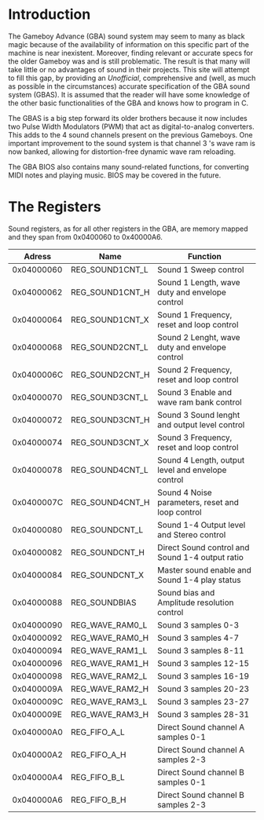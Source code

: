 # Introduction

The Gameboy Advance (GBA) sound system may seem to many as black magic because of the availability of information on this specific part of the machine is near inexistent. Moreover, finding relevant or accurate specs for the older Gameboy was and is still problematic. The result is that many will take little or no advantages of sound in their projects. This site will attempt to fill this gap, by providing an *Unofficial*, comprehensive and (well, as much as possible in the circumstances) accurate specification of the GBA sound system (GBAS). It is assumed that the reader will have some knowledge of the other basic functionalities of the GBA and knows how to program in C.

The GBAS is a big step forward its older brothers because it now includes two Pulse Width Modulators (PWM) that act as digital-to-analog converters. This adds to the 4 sound channels present on the previous Gameboys. One important improvement to the sound system is that channel 3 's wave ram is now banked, allowing for distortion-free dynamic wave ram reloading.

The GBA BIOS also contains many sound-related functions, for converting MIDI notes and playing music. BIOS may be covered in the future.

# The Registers

Sound registers, as for all other registers in the GBA, are memory mapped and they span from 0x0400060 to 0x40000A6.

| Adress     | Name            | Function                                          |
| ---------- | --------------- | ------------------------------------------------- |
| 0x04000060 | REG_SOUND1CNT_L | Sound 1 Sweep control                             |
| 0x04000062 | REG_SOUND1CNT_H | Sound 1 Length, wave duty and envelope control    |
| 0x04000064 | REG_SOUND1CNT_X | Sound 1 Frequency, reset and loop control         |
| 0x04000068 | REG_SOUND2CNT_L | Sound 2 Lenght, wave duty and envelope control    |
| 0x0400006C | REG_SOUND2CNT_H | Sound 2 Frequency, reset and loop control         |
| 0x04000070 | REG_SOUND3CNT_L | Sound 3 Enable and wave ram bank control          |
| 0x04000072 | REG_SOUND3CNT_H | Sound 3 Sound lenght and output level control     |
| 0x04000074 | REG_SOUND3CNT_X | Sound 3 Frequency, reset and loop control         |
| 0x04000078 | REG_SOUND4CNT_L | Sound 4 Length, output level and envelope control |
| 0x0400007C | REG_SOUND4CNT_H | Sound 4 Noise parameters, reset and loop control  |
| 0x04000080 | REG_SOUNDCNT_L  | Sound 1-4 Output level and Stereo control         |
| 0x04000082 | REG_SOUNDCNT_H  | Direct Sound control and Sound 1-4 output ratio   |
| 0x04000084 | REG_SOUNDCNT_X  | Master sound enable and Sound 1-4 play status     |
| 0x04000088 | REG_SOUNDBIAS   | Sound bias and Amplitude resolution control       |
| 0x04000090 | REG_WAVE_RAM0_L | Sound 3 samples 0-3                               |
| 0x04000092 | REG_WAVE_RAM0_H | Sound 3 samples 4-7                               |
| 0x04000094 | REG_WAVE_RAM1_L | Sound 3 samples 8-11                              |
| 0x04000096 | REG_WAVE_RAM1_H | Sound 3 samples 12-15                             |
| 0x04000098 | REG_WAVE_RAM2_L | Sound 3 samples 16-19                             |
| 0x0400009A | REG_WAVE_RAM2_H | Sound 3 samples 20-23                             |
| 0x0400009C | REG_WAVE_RAM3_L | Sound 3 samples 23-27                             |
| 0x0400009E | REG_WAVE_RAM3_H | Sound 3 samples 28-31                             |
| 0x040000A0 | REG_FIFO_A_L    | Direct Sound channel A samples 0-1                |
| 0x040000A2 | REG_FIFO_A_H    | Direct Sound channel A samples 2-3                |
| 0x040000A4 | REG_FIFO_B_L    | Direct Sound channel B samples 0-1                |
| 0x040000A6 | REG_FIFO_B_H    | Direct Sound channel B samples 2-3                |